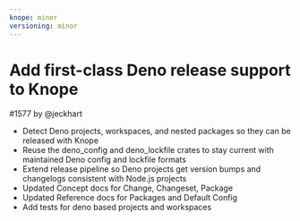 ```yaml
---
knope: minor
versioning: minor
---
```


# Add first-class Deno release support to Knope

#1577 by @jeckhart

- Detect Deno projects, workspaces, and nested packages so they can be released with Knope
- Reuse the deno_config and deno_lockfile crates to stay current with maintained Deno config and lockfile formats
- Extend release pipeline so Deno projects get version bumps and changelogs consistent with Node.js projects
- Updated Concept docs for Change, Changeset, Package
- Updated Reference docs for Packages and Default Config
- Add tests for deno based projects and workspaces
